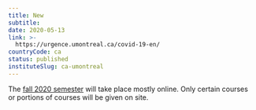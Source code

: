 ```yaml
---
title: New
subtitle: 
date: 2020-05-13
link: >-
  https://urgence.umontreal.ca/covid-19-en/
countryCode: ca
status: published
instituteSlug: ca-umontreal
---
```

The [fall 2020 semester](https://urgence.umontreal.ca/evenement/article/166402/) will take place mostly online. Only certain courses or portions of courses will be given on site.
